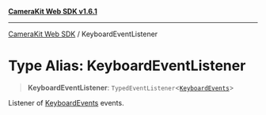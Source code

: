 [**CameraKit Web SDK v1.6.1**](../README.md)

***

[CameraKit Web SDK](../globals.md) / KeyboardEventListener

# Type Alias: KeyboardEventListener

> **KeyboardEventListener**: `TypedEventListener`\<[`KeyboardEvents`](KeyboardEvents.md)\>

Listener of [KeyboardEvents](KeyboardEvents.md) events.
